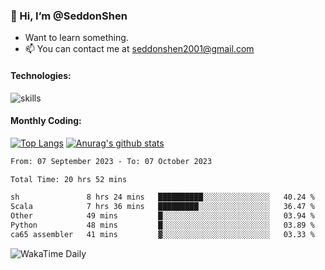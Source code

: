 ### 👋 Hi, I’m @SeddonShen
- Want to learn something.
- 📫 You can contact me at seddonshen2001@gmail.com

#### Technologies:

![skills](https://skillicons.dev/icons?i=scala,js,html,css,bootstrap,jquery,c,cpp,cloudflare,django,docker,flask,git,github,githubactions,linux,latex,mysql,nodejs,ps,php,pr,py,raspberrypi,redis,unreal,v,vscode,vue,bash)

#### Monthly Coding:
[![Top Langs](https://github-readme-stats.vercel.app/api/top-langs?username=seddonshen&show_icons=true&locale=en&layout=compact&hide=html&langs_count=8)](https://github.com/SeddonShen/)
[![Anurag's github stats](https://github-readme-stats.vercel.app/api?username=SeddonShen&count_private=true&show_icons=true)](https://github.com/anuraghazra/github-readme-stats)
<!--START_SECTION:waka-->

```txt
From: 07 September 2023 - To: 07 October 2023

Total Time: 20 hrs 52 mins

sh               8 hrs 24 mins   ██████████░░░░░░░░░░░░░░░   40.24 %
Scala            7 hrs 36 mins   █████████░░░░░░░░░░░░░░░░   36.47 %
Other            49 mins         █░░░░░░░░░░░░░░░░░░░░░░░░   03.94 %
Python           48 mins         █░░░░░░░░░░░░░░░░░░░░░░░░   03.89 %
ca65 assembler   41 mins         ▓░░░░░░░░░░░░░░░░░░░░░░░░   03.33 %
```

<!--END_SECTION:waka-->

![WakaTime Daily](https://wakatime.com/share/@seddon2001/61a7e342-5f12-4fea-bf92-1fac161e97d6.svg)
<!---
SeddonShen/SeddonShen is a ✨ special ✨ repository because its `README.md` (this file) appears on your GitHub profile.
You can click the Preview link to take a look at your changes.
--->
